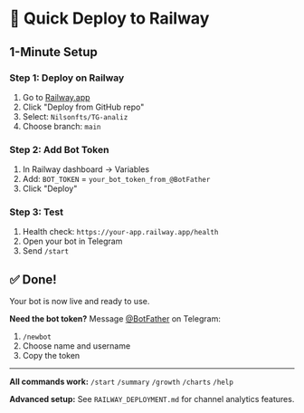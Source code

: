 # 🚀 Quick Deploy to Railway

## 1-Minute Setup

### Step 1: Deploy on Railway
1. Go to [Railway.app](https://railway.app)
2. Click "Deploy from GitHub repo"
3. Select: `Nilsonfts/TG-analiz`
4. Choose branch: `main`

### Step 2: Add Bot Token
1. In Railway dashboard → Variables
2. Add: `BOT_TOKEN` = `your_bot_token_from_@BotFather`
3. Click "Deploy"

### Step 3: Test
1. Health check: `https://your-app.railway.app/health`
2. Open your bot in Telegram
3. Send `/start`

## ✅ Done!

Your bot is now live and ready to use.

**Need the bot token?** Message [@BotFather](https://t.me/BotFather) on Telegram:
1. `/newbot`
2. Choose name and username
3. Copy the token

---

**All commands work:** `/start` `/summary` `/growth` `/charts` `/help`

**Advanced setup:** See `RAILWAY_DEPLOYMENT.md` for channel analytics features.

